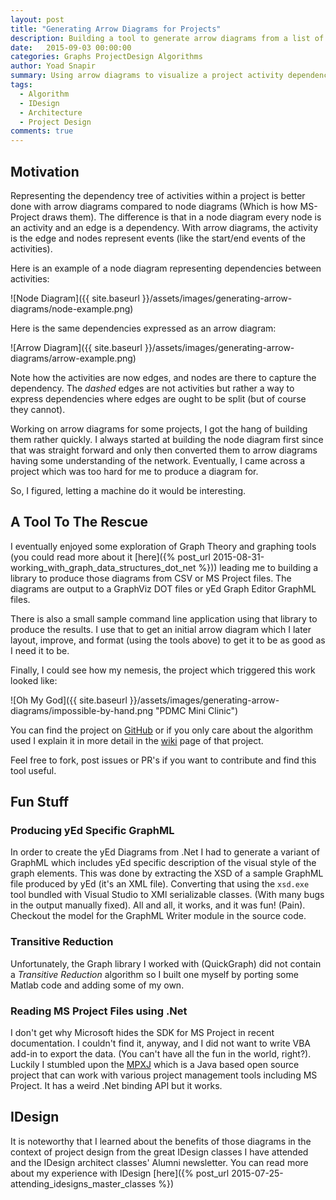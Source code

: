 ```yaml
---
layout: post
title: "Generating Arrow Diagrams for Projects"
description: Building a tool to generate arrow diagrams from a list of project activities
date:   2015-09-03 00:00:00
categories: Graphs ProjectDesign Algorithms
author: Yoad Snapir
summary: Using arrow diagrams to visualize a project activity dependency tree is better than using a node diagram. Creating that diagram could be complex and time consuming. This tool would get you most of the way to a great diagram in seconds.
tags:
  - Algorithm
  - IDesign
  - Architecture
  - Project Design
comments: true
---
```


## Motivation ##

Representing the dependency tree of activities within a project is better done with arrow diagrams compared to node diagrams (Which is how MS-Project draws them). The difference is that in a node diagram every node is an activity and an edge is a dependency. With arrow diagrams, the activity is the edge and nodes represent events (like the start/end events of the activities).

Here is an example of a node diagram representing dependencies between activities:

![Node Diagram]({{ site.baseurl }}/assets/images/generating-arrow-diagrams/node-example.png)

Here is the same dependencies expressed as an arrow diagram:

![Arrow Diagram]({{ site.baseurl }}/assets/images/generating-arrow-diagrams/arrow-example.png)

Note how the activities are now edges, and nodes are there to capture the dependency. The *dashed* edges are not activities but rather a way to express dependencies where edges are ought to be split (but of course they cannot).

Working on arrow diagrams for some projects, I got the hang of building them rather quickly. I always started at building the node diagram first since that was straight forward and only then converted them to arrow diagrams having some understanding of the network. Eventually, I came across a project which was too hard for me to produce a diagram for.

So, I figured, letting a machine do it would be interesting.

## A Tool To The Rescue ##

I eventually enjoyed some exploration of Graph Theory and graphing tools (you could read more about it [here]({% post_url 2015-08-31-working_with_graph_data_structures_dot_net %})) leading me to building a library to produce those diagrams from CSV or MS Project files. The diagrams are output to a GraphViz DOT files or yEd Graph Editor GraphML files.

There is also a small sample command line application using that library to produce the results. I use that to get an initial arrow diagram which I later layout, improve, and format (using the tools above) to get it to be as good as I need it to be.

Finally, I could see how my nemesis, the project which triggered this work looked like:

![Oh My God]({{ site.baseurl }}/assets/images/generating-arrow-diagrams/impossible-by-hand.png "PDMC Mini Clinic")

You can find the project on [GitHub](https://github.com/yoadsn/ArrowDiagramGenerator) or if you only care about the algorithm used I explain it in more detail in the [wiki](https://github.com/yoadsn/ArrowDiagramGenerator/wiki/Diagram-Generation-Algorithm) page of that project.

Feel free to fork, post issues or PR's if you want to contribute and find this tool useful.

## Fun Stuff ##

### Producing yEd Specific GraphML ###
In order to create the yEd Diagrams from .Net I had to generate a variant of GraphML which includes yEd specific description of the visual style of the graph elements. This was done by extracting the XSD of a sample GraphML file produced by yEd (it's an XML file). Converting that using the `xsd.exe` tool bundled with Visual Studio to XMl serializable classes. (With many bugs in the output manually fixed). All and all, it works, and it was fun! (Pain). Checkout the model for the GraphML Writer module in the source code.

### Transitive Reduction ###
Unfortunately, the Graph library I worked with (QuickGraph) did not contain a *Transitive Reduction* algorithm so I built one myself by porting some Matlab code and adding some of my own.

### Reading MS Project Files using .Net ###

I don't get why Microsoft hides the SDK for MS Project in recent documentation. I couldn't find it, anyway, and I did not want to write VBA add-in to export the data. (You can't have all the fun in the world, right?). Luckily I stumbled upon the [MPXJ](http://mpxj.sourceforge.net/) which is a Java based open source project that can work with various project management tools including MS Project. It has a weird .Net binding API but it works.

## IDesign ##

It is noteworthy that I learned about the benefits of those diagrams in the context of project design from the great IDesign classes I have attended and the IDesign architect classes' Alumni newsletter. You can read more about my experience with IDesign [here]({% post_url 2015-07-25-attending_idesigns_master_classes %})
